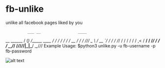 # fb-unlike
unlike all facebook pages liked by you

              ___ __                 ____
 __  ______  / (_) /_____     ____ _/ / /
 / / / / __ \/ / / //_/ _ \   / __ `/ / /
/ /_/ / / / / / / ,< /  __/  / /_/ / / /
\__,_/_/ /_/_/_/_/|_|\___/   \__,_/_/_/
Example Usage: $python3 unlike.py -u fb-username -p fb-password


![alt text](https://raw.githubusercontent.com/girishameta/fb-unlike/master/screenshot.png)
